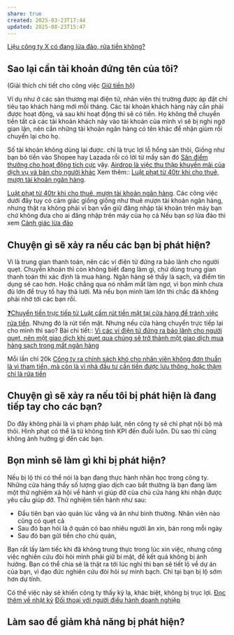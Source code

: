 ```yaml
---
share: true
created: 2025-03-23T17:44
updated: 2025-08-23T15:47
---
```

[Liệu công ty X có đang lừa đảo, rửa tiền không?](../../../../%E2%9A%A1Hi%E1%BB%83u%20bi%E1%BA%BFt%20s%C3%A2u/T%E1%BB%95%20ch%E1%BB%A9c%20t%C3%A0i%20ch%C3%ADnh/C%C3%B4ng%20ty%20khuy%E1%BA%BFn%20m%C3%A3i%20nhi%E1%BB%81u%20l%C3%A0%20v%C3%AC%20s%E1%BB%91%20ti%E1%BB%81n%20b%E1%BB%8F%20ra%20cho%20m%C3%ACnh%20nh%E1%BB%8F%20h%C6%A1n%20s%E1%BB%91%20ti%E1%BB%81n%20nh%E1%BA%ADn%20%C4%91%C6%B0%E1%BB%A3c.md)

## Sao lại cần tài khoản đứng tên của tôi?
(Giải thích chi tiết cho công việc [Giữ tiền hộ](../../../../%F0%9F%93%9CT%C3%A0i%20nguy%C3%AAn/%C3%9D%20t%C6%B0%E1%BB%9Fng%20ki%E1%BA%BFm%20ti%E1%BB%81n/%C3%9D%20t%C6%B0%E1%BB%9Fng/C%C3%B4ng%20vi%E1%BB%87c%20th%E1%BB%9Di%20v%E1%BB%A5,%20c%E1%BB%99ng%20t%C3%A1c%20vi%C3%AAn/Nh%C3%B3m%20ch%E1%BA%A1y%20ch%E1%BB%89%20ti%C3%AAu/S%C3%A0n%20th%C6%B0%C6%A1ng%20m%E1%BA%A1i%20%C4%91i%E1%BB%87n%20t%E1%BB%AD/Gi%E1%BB%AF%20ti%E1%BB%81n%20h%E1%BB%99.md))

Ví dụ như ở các sàn thương mại điện tử, nhân viên thị trường được áp đặt chỉ tiêu tạo khách hàng mới mỗi tháng. Các tài khoản khách hàng này cần phải được hoạt động, và sau khi hoạt động thì sẽ có tiền. Họ không thể chuyển tiền tất cả các tài khoản khách này vào tài khoản của mình vì sẽ bị nghi ngờ gian lận, nên cần những tài khoản ngân hàng có tên khác để nhận giùm rồi chuyển lại cho họ.

Số tài khoản không dùng lại được. 
chỉ là trục lợi lỗ hổng sàn thôi,
Giống như bạn bỏ tiền vào Shopee hay Lazada rồi có lời từ mấy sàn đó 
[Săn điểm thưởng cho hoạt động tích cực](../../../../%F0%9F%93%9CT%C3%A0i%20nguy%C3%AAn/%C3%9D%20t%C6%B0%E1%BB%9Fng%20ki%E1%BA%BFm%20ti%E1%BB%81n/%C3%9D%20t%C6%B0%E1%BB%9Fng/C%C3%B4ng%20vi%E1%BB%87c%20th%E1%BB%9Di%20v%E1%BB%A5,%20c%E1%BB%99ng%20t%C3%A1c%20vi%C3%AAn/S%C4%83n%20khuy%E1%BA%BFn%20m%C3%A3i,%20gi%E1%BA%A3m%20gi%C3%A1/S%C4%83n%20%C4%91i%E1%BB%83m%20th%C6%B0%E1%BB%9Fng%20cho%20ho%E1%BA%A1t%20%C4%91%E1%BB%99ng%20t%C3%ADch%20c%E1%BB%B1c.md)
vậy. [Airdrop là việc thu thập khuyến mãi của dịch vụ và bán cho người khác](../../../../%E2%9A%A1Hi%E1%BB%83u%20bi%E1%BA%BFt%20s%C3%A2u/Ki%E1%BA%BFm%20ti%E1%BB%81n/T%E1%BB%B1%20%C4%91%E1%BA%A7u%20t%C6%B0/Ki%E1%BA%BFm%20ti%E1%BB%81n%20tr%E1%BB%B1c%20tuy%E1%BA%BFn%20(MMO)/Airdrop%20l%C3%A0%20vi%E1%BB%87c%20thu%20th%E1%BA%ADp%20khuy%E1%BA%BFn%20m%C3%A3i%20c%E1%BB%A7a%20d%E1%BB%8Bch%20v%E1%BB%A5%20v%C3%A0%20b%C3%A1n%20cho%20ng%C6%B0%E1%BB%9Di%20kh%C3%A1c.md)
Xem thêm:: [Luật phạt từ 40tr khi cho thuê, mượn tài khoản ngân hàng](../../../../%F0%9F%93%9CT%C3%A0i%20nguy%C3%AAn/T%C3%ACnh%20h%C3%ACnh%20%E1%BB%9F%20Vi%E1%BB%87t%20Nam/Lu%E1%BA%ADt,%20qu%E1%BA%A3n%20l%C3%BD%20nh%C3%A0%20n%C6%B0%E1%BB%9Bc/T%C3%A0i%20ch%C3%ADnh/Ti%E1%BB%81n%20t%E1%BB%87,%20ng%C3%A2n%20h%C3%A0ng/Ph%E1%BA%A1t%20t%E1%BB%AB%2040tr%20khi%20cho%20thu%C3%AA,%20m%C6%B0%E1%BB%A3n%20t%C3%A0i%20kho%E1%BA%A3n%20thanh%20to%C3%A1n.md).

[Luật phạt từ 40tr khi cho thuê, mượn tài khoản ngân hàng](../../../../%F0%9F%93%9CT%C3%A0i%20nguy%C3%AAn/T%C3%ACnh%20h%C3%ACnh%20%E1%BB%9F%20Vi%E1%BB%87t%20Nam/Lu%E1%BA%ADt,%20qu%E1%BA%A3n%20l%C3%BD%20nh%C3%A0%20n%C6%B0%E1%BB%9Bc/T%C3%A0i%20ch%C3%ADnh/Ti%E1%BB%81n%20t%E1%BB%87,%20ng%C3%A2n%20h%C3%A0ng/Ph%E1%BA%A1t%20t%E1%BB%AB%2040tr%20khi%20cho%20thu%C3%AA,%20m%C6%B0%E1%BB%A3n%20t%C3%A0i%20kho%E1%BA%A3n%20thanh%20to%C3%A1n.md). Các công việc dưới đây tuy có cảm giác giống giống như thuê mượn tài khoản ngân hàng, nhưng thật ra không phải vì bạn vẫn giữ đăng nhập tài khoản trên máy bạn chứ không đưa cho ai đăng nhập trên máy của họ cả
Nếu bạn sợ lừa đảo thì xem [Cảnh giác lừa đảo](../../../../%F0%9F%93%9CT%C3%A0i%20nguy%C3%AAn/C%E1%BA%A3nh%20gi%C3%A1c%20l%E1%BB%ABa%20%C4%91%E1%BA%A3o/index.md)
## Chuyện gì sẽ xảy ra nếu các bạn bị phát hiện?
Vì là trung gian thanh toán, nên các ví điện tử đứng ra bảo lãnh cho người quẹt. Chuyển khoản thì còn không biết đang làm gì, chứ dùng trung gian thanh toán thì xác định là mua hàng. Ngân hàng sẽ thấy là sạch, và điểm tín dụng sẽ cao hơn. Hoặc chẳng qua nó nhắm mắt làm ngơ, vì bọn mình chưa đủ lớn để truy tố hay thả lưới. Mà nếu bọn mình làm lớn thì chắc đã không phải nhờ tới các bạn rồi.

[❓Chuyển tiền trực tiếp từ ](%E2%9D%93Chuy%E1%BB%83n%20ti%E1%BB%81n%20tr%E1%BB%B1c%20ti%E1%BA%BFp%20t%E1%BB%AB.md)
[Luật cấm rút tiền mặt tại cửa hàng để tránh việc rửa tiền](../../../../%F0%9F%93%9CT%C3%A0i%20nguy%C3%AAn/T%C3%ACnh%20h%C3%ACnh%20%E1%BB%9F%20Vi%E1%BB%87t%20Nam/Lu%E1%BA%ADt,%20qu%E1%BA%A3n%20l%C3%BD%20nh%C3%A0%20n%C6%B0%E1%BB%9Bc/T%C3%A0i%20ch%C3%ADnh/Ti%E1%BB%81n%20t%E1%BB%87,%20ng%C3%A2n%20h%C3%A0ng/C%E1%BA%A5m%20r%C3%BAt%20ti%E1%BB%81n%20t%E1%BA%A1i%20c%E1%BB%ADa%20h%C3%A0ng%20%C4%91%E1%BB%83%20tr%C3%A1nh%20vi%E1%BB%87c%20r%E1%BB%ADa%20ti%E1%BB%81n.md). Nhưng đó là rút tiền mặt. Nhưng nếu cửa hàng chuyển trực tiếp lại cho mình thì sao?
Bài chi tiết:: [Vì các ví điện tử đứng ra bảo lãnh cho người quẹt, nên một giao dịch khi quẹt qua chúng sẽ trở thành một giao dịch mua hàng sạch trong mắt ngân hàng](../../../../%E2%9A%A1Hi%E1%BB%83u%20bi%E1%BA%BFt%20s%C3%A2u/T%E1%BB%95%20ch%E1%BB%A9c%20t%C3%A0i%20ch%C3%ADnh/Trung%20gian%20thanh%20to%C3%A1n/V%C3%AC%20c%C3%A1c%20v%C3%AD%20%C4%91i%E1%BB%87n%20t%E1%BB%AD%20%C4%91%E1%BB%A9ng%20ra%20b%E1%BA%A3o%20l%C3%A3nh%20cho%20ng%C6%B0%E1%BB%9Di%20qu%E1%BA%B9t,%20n%C3%AAn%20m%E1%BB%99t%20giao%20d%E1%BB%8Bch%20khi%20qu%E1%BA%B9t%20qua%20ch%C3%BAng%20s%E1%BA%BD%20tr%E1%BB%9F%20th%C3%A0nh%20m%E1%BB%99t%20giao%20d%E1%BB%8Bch%20mua%20h%C3%A0ng%20s%E1%BA%A1ch%20trong%20m%E1%BA%AFt%20ng%C3%A2n%20h%C3%A0ng.md)

Mỗi lần chỉ 20k
[Công ty ra chính sách khó cho nhân viên không đơn thuần là vì tham tiền, mà còn là vì nhà đầu tư cần tiền được lưu thông, hoặc thậm chí là rửa tiền](../../../../%E2%9A%A1Hi%E1%BB%83u%20bi%E1%BA%BFt%20s%C3%A2u/T%E1%BB%95%20ch%E1%BB%A9c%20t%C3%A0i%20ch%C3%ADnh/C%C3%B4ng%20ty%20ra%20ch%C3%ADnh%20s%C3%A1ch%20kh%C3%B3%20cho%20nh%C3%A2n%20vi%C3%AAn%20kh%C3%B4ng%20%C4%91%C6%A1n%20thu%E1%BA%A7n%20l%C3%A0%20v%C3%AC%20tham%20ti%E1%BB%81n,%20m%C3%A0%20c%C3%B2n%20l%C3%A0%20v%C3%AC%20nh%C3%A0%20%C4%91%E1%BA%A7u%20t%C6%B0%20c%E1%BA%A7n%20ti%E1%BB%81n%20%C4%91%C6%B0%E1%BB%A3c%20l%C6%B0u%20th%C3%B4ng,%20ho%E1%BA%B7c%20th%E1%BA%ADm%20ch%C3%AD%20l%C3%A0%20r%E1%BB%ADa%20ti%E1%BB%81n.md) 

## Chuyện gì sẽ xảy ra nếu tôi bị phát hiện là đang tiếp tay cho các bạn?
Do đây không phải là vi phạm pháp luật, nên công ty sẽ chỉ phạt nội bộ mà thôi. Hình phạt có thể là từ không tính KPI đến đuổi luôn. Dù sao thì cũng không ảnh hưởng gì đến các bạn.

## Bọn mình sẽ làm gì khi bị phát hiện?
Nếu bị lộ thì có thể nói là bạn đang thực hành nhân học trong công ty. Những cửa hàng thấy số lượng giao dịch cao bất thường là bạn đang làm một thử nghiệm xã hội về hành vi giúp đỡ của chủ cửa hàng khi nhận được yêu cầu giúp đỡ. Thử nghiệm tiến hành như sau:
- Đầu tiên bạn vào quán lúc vắng và ăn như bình thường. Nhân viên nào cũng có quẹt cả
- Sau đó bạn hỏi là ở quán có bao nhiêu người ăn xin, bán rong mỗi ngày
- Sau đó bạn gửi tiền cho chủ quán, 

Bạn rất lấy làm tiếc khi đã không trung thực trong lúc xin việc, nhưng công việc nghiên cứu đòi hỏi mình phải giữ bí mật, để kết quả không bị ảnh hưởng. Bạn có thể chia sẻ là thật ra tới lúc nghỉ thì bạn sẽ tiết lộ về dự án của bạn, vì đạo đức nghiên cứu đòi hỏi sự minh bạch. Chỉ tại bạn bị lộ sớm hơn dự tính.

Có thể việc này sẽ khiến công ty thấy kỳ lạ, khác biệt, không bị trục lợi.
[Đọc thêm về nhật ký](%F0%9F%93%90D%E1%BB%B1%20%C3%A1n/Gi%C3%BAp%20nhau%20tho%C3%A1t%20n%E1%BB%A3/Kh%C3%A1ch%20h%C3%A0ng/Nh%E1%BA%ADt%20k%C3%BD/1.md)
[Đối thoại với người điều hành doanh nghiệp](../../../%C4%90%E1%BB%91i%20tho%E1%BA%A1i%20v%E1%BB%9Bi%20t%C6%B0%20b%E1%BA%A3n/%C4%90%E1%BB%91i%20tho%E1%BA%A1i%20v%E1%BB%9Bi%20ng%C6%B0%E1%BB%9Di%20%C4%91i%E1%BB%81u%20h%C3%A0nh%20doanh%20nghi%E1%BB%87p.md)

## Làm sao để giảm khả năng bị phát hiện?
